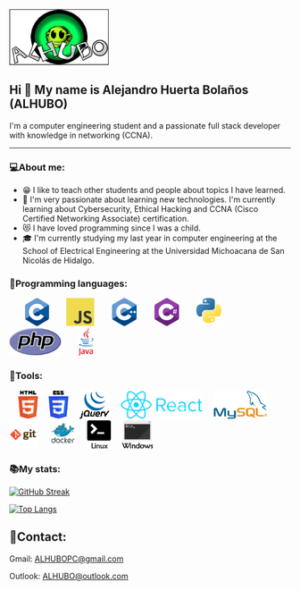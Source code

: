 <div id="header" aling="center">
    <img src="https://github.com/ALHUBO/ALHUBO/blob/master/ALHUBO/IMG/ALHUBO.webp" height="100px"/>
    <h2 aling="center">Hi 👋 My name is Alejandro Huerta Bolaños (ALHUBO)</h2>
   I'm a computer engineering student and a passionate full stack developer with knowledge in networking (CCNA).
</div>

---

### 💻About me:
- 😁 I like to teach other students and people about topics I have learned.
- 🤖 I'm very passionate about learning new technologies. I'm currently learning about Cybersecurity, Ethical Hacking and CCNA (Cisco Certified Networking Associate) certification.
- 😻 I have loved programming since I was a child.
- 🎓 I'm currently studying my last year in computer engineering at the School of Electrical Engineering at the Universidad Michoacana de San Nicolás de Hidalgo.

### 🔨Programming languages:
<div>
&nbsp;&nbsp;&nbsp;&nbsp;&nbsp;&nbsp;
<img src="https://github.com/ALHUBO/ALHUBO/blob/master/ALHUBO/IMG/Icons/C.png" height="50px"/>
&nbsp;&nbsp;&nbsp;&nbsp;&nbsp;&nbsp;
<img src="https://github.com/ALHUBO/ALHUBO/blob/master/ALHUBO/IMG/Icons/js2.png" height="50px"/>
&nbsp;&nbsp;&nbsp;&nbsp;&nbsp;&nbsp;
<img src="https://github.com/ALHUBO/ALHUBO/blob/master/ALHUBO/IMG/Icons/C++.png" height="50px"/>
&nbsp;&nbsp;&nbsp;&nbsp;&nbsp;&nbsp;
<img src="https://github.com/ALHUBO/ALHUBO/blob/master/ALHUBO/IMG/Icons/C%23.png" height="50px"/>
&nbsp;&nbsp;&nbsp;&nbsp;&nbsp;&nbsp;
<img src="https://github.com/ALHUBO/ALHUBO/blob/master/ALHUBO/IMG/Icons/python.png" height="50px"/>
&nbsp;&nbsp;&nbsp;&nbsp;&nbsp;&nbsp;
<img src="https://github.com/ALHUBO/ALHUBO/blob/master/ALHUBO/IMG/Icons/php.png" height="50px"/>
&nbsp;&nbsp;&nbsp;&nbsp;&nbsp;&nbsp;
<img src="https://github.com/ALHUBO/ALHUBO/blob/master/ALHUBO/IMG/Icons/Java-Logo.png" height="50px"/>
</div>

### 🔧Tools: 
<div>
&nbsp;&nbsp;&nbsp;
<img src="https://github.com/ALHUBO/ALHUBO/blob/master/ALHUBO/IMG/Icons/html.png" height="50px"/>
&nbsp;&nbsp;&nbsp;
<img src="https://github.com/ALHUBO/ALHUBO/blob/master/ALHUBO/IMG/Icons/css.png" height="50px"/>
&nbsp;&nbsp;&nbsp;
<img src="https://github.com/ALHUBO/ALHUBO/blob/master/ALHUBO/IMG/Icons/jquery.png" height="50px"/>
&nbsp;&nbsp;&nbsp;
<img src="https://github.com/ALHUBO/ALHUBO/blob/master/ALHUBO/IMG/Icons/react.png" height="50px"/>
&nbsp;&nbsp;&nbsp;
<img src="https://github.com/ALHUBO/ALHUBO/blob/master/ALHUBO/IMG/Icons/mysql.png" height="50px"/>
&nbsp;&nbsp;&nbsp;
<img src="https://github.com/ALHUBO/ALHUBO/blob/master/ALHUBO/IMG/Icons/git.png" height="50px"/>
&nbsp;&nbsp;&nbsp;
<img src="https://github.com/ALHUBO/ALHUBO/blob/master/ALHUBO/IMG/Icons/docker.png" height="50px"/>
&nbsp;&nbsp;&nbsp;
<img src="https://github.com/ALHUBO/ALHUBO/blob/master/ALHUBO/IMG/Icons/termlin.png" height="50px"/>
&nbsp;&nbsp;&nbsp;
<img src="https://github.com/ALHUBO/ALHUBO/blob/master/ALHUBO/IMG/Icons/termwin.png" height="50px"/>
</div>


### 📚My stats:

[![GitHub Streak](http://github-readme-streak-stats.herokuapp.com?user=ALHUBO&theme=merko&hide_border=true)](https://git.io/streak-stats)

[![Top Langs](https://github-readme-stats.vercel.app/api/top-langs/?username=ALHUBO&layout=demo)](https://github.com/anuraghazra/github-readme-stats)

## 👾Contact:
Gmail: [ALHUBOPC@gmail.com](mailto:ALHUBOPC@gmail.com)

Outlook: [ALHUBO@outlook.com](mailto:ALHUBO@outlook.com)
